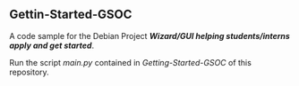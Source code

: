 ## Gettin-Started-GSOC

A code sample for the Debian Project ***Wizard/GUI helping students/interns apply and get started***.

Run the script _main.py_ contained in _Getting-Started-GSOC_ of this repository.
